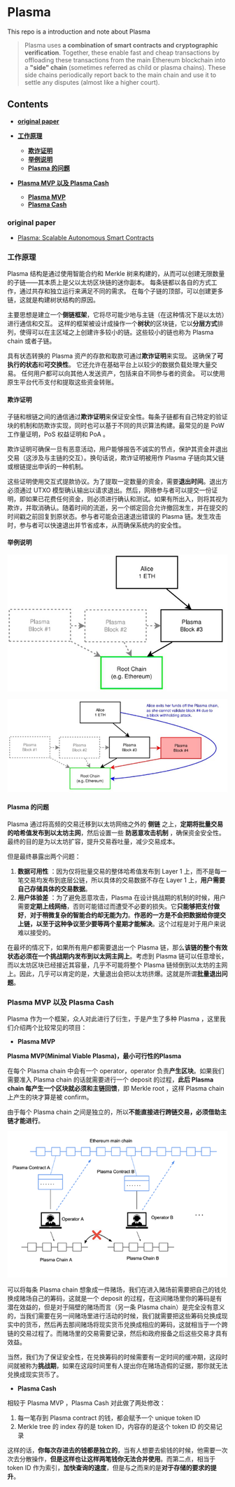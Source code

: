 # Plasma

This repo is a introduction and note about Plasma 

> Plasma uses **a combination of smart contracts and cryptographic verification**. Together, these enable fast and cheap transactions by offloading these transactions from the main Ethereum blockchain into a **"side" chain** (sometimes referred as child or plasma chains). These side chains periodically report back to the main chain and use it to settle any disputes (almost like a higher court).

## Contents

- [**original paper**](#original-paper)

- [**工作原理**](#工作原理)
  - [**欺诈证明**](#欺诈证明)
  - [**举例说明**](#举例说明)
  - [**Plasma 的问题**](#Plasma-的问题)
- [**Plasma MVP 以及 Plasma Cash**](#Plasma-MVP-以及-Plasma-Cash)
  - [**Plasma MVP**](#Plasma-MVP)
  - [**Plasma Cash**](#Plasma-Cash)

### original paper

- [Plasma: Scalable Autonomous Smart Contracts](https://plasma.io/plasma.pdf)

### 工作原理

Plasma 结构是通过使用智能合约和 Merkle 树来构建的，从而可以创建无限数量的子链——其本质上是父以太坊区块链的迷你副本。 每条链都以各自的方式工作，通过共存和独立运行来满足不同的需求。 在每个子链的顶部，可以创建更多链，这就是构建树状结构的原因。

主要思想是建立一个**侧链框架**，它将尽可能少地与主链（在这种情况下是以太坊）进行通信和交互。 这样的框架被设计成操作一个**树状**的区块链，它以**分层方式**排列，使得可以在主区域之上创建许多较小的链。这些较小的链也称为 Plasma chain 或者子链。

具有状态转换的 Plasma 资产的存款和取款可通过**欺诈证明**来实现。 这确保了**可执行的状态**和**可交换性**。 它还允许在基础平台上以较少的数据负载处理大量交易。 任何用户都可以向其他人发送资产，包括来自不同参与者的资金。 可以使用原生平台代币支付和提取这些资金转账。

#### 欺诈证明

子链和根链之间的通信通过**欺诈证明**来保证安全性。每条子链都有自己特定的验证块的机制和防欺诈实现，同时也可以基于不同的共识算法构建。最常见的是 PoW 工作量证明，PoS 权益证明和 PoA 。

欺诈证明可确保一旦有恶意活动，用户能够报告不诚实的节点，保护其资金并退出交易（这涉及与主链的交互）。换句话说，欺诈证明被用作 Plasma 子链向其父链或根链提出申诉的一种机制。

这些证明使用交互式提款协议。为了提取一定数量的资金，需要**退出时间**。退出方必须通过 UTXO 模型确认输出以请求退出。然后，网络参与者可以提交一份证明，即如果已花费任何资金，则必须进行确认和测试。如果有所出入，则将其视为欺诈，并取消确认。随着时间的流逝，另一个绑定回合允许撤回发生，并在提交的时间戳之前回复到原状态。参与者可能会迅速退出错误的 Plasma 链。发生攻击时，参与者可以快速退出并节省成本，从而确保系统内的安全性。

#### 举例说明

![](./src/RLsoIkv.jpg)

![](./src/NbvA4eM.jpg)

#### Plasma 的问题

Plasma 通过将高频的交易迁移到以太坊网络之外的 **侧链** 之上，**定期将批量交易的哈希值发布到以太坊主网**，然后设置一些 **防恶意攻击机制** ，确保资金安全性。最终的目的是为以太坊扩容，提升交易吞吐量，减少交易成本。

但是最终暴露出两个问题：

1. **数据可用性** ：因为仅将批量交易的整体哈希值发布到 Layer 1 上，而不是每一笔交易均发布到底层公链，所以具体的交易数据不存在 Layer 1 上，**用户需要自己存储具体的交易数据**。
2. **用户体验差** ：为了避免恶意攻击，Plasma 在设计挑战期的机制的时候，用户需要**定期上线网络**，否则可能错过而遭受不必要的损失。它**只能够把支付做好**，**对于稍微复杂的智能合约却无能为力**。**作恶的一方是不会把数据给你提交上链，以至于这种争议至少要等两个星期才能解决**。这个过程是对于用户来说难以接受的。

在最坏的情况下，如果所有用户都需要退出一个 Plasma 链，那么**该链的整个有效状态必须在一个挑战期内发布到以太网主网上**。考虑到 Plasma 链可以任意增长，而以太坊区块已经接近其容量，几乎不可能将整个 Plasma 链倾倒到以太坊的主网上。因此，几乎可以肯定的是，大量退出会把以太坊挤爆。这就是所谓**批量退出问题**。

### Plasma MVP 以及 Plasma Cash

Plasma 作为一个框架，众人对此进行了衍生，于是产生了多种 Plasma ，这里我们介绍两个比较常见的项目：

- **Plasma MVP**

**Plasma MVP(Minimal Viable Plasma)，最小可行性的Plasma**

在每个 Plasma chain 中会有一个 operator，operator 负责**产生区块**。如果我们需要准入 Plasma chain 的话就需要进行一个 deposit 的过程，**此后 Plasma chain 每产生一个区块就必须和主链回馈**，即 Merkle root ，这样 Plasma chain 上产生的块才算是被 confirm。

由于每个 Plasma chain 之间是独立的，所以**不能直接进行跨链交易，必须借助主链才能进行**。

![](./src/98886683-7b46cd80-24cf-11eb-8196-f3078fa060b2.png)

可以将每条 Plasma chain 想象成一件赌场，我们在进入赌场前需要把自己的钱兑换成赌场自己的筹码，这就是一个 deposit 的过程，在这间赌场里你的筹码是有潜在效益的，但是对于隔壁的赌场而言（另一条 Plasma chain）是完全没有意义的，当我们需要在另一间赌场里进行活动的时候，我们就需要把这些筹码兑换成现实中的货币，然后再去那间赌场将现实货币兑换成相应的筹码，这就相当于一个跨链的交易过程了。而赌场里的交易需要记录，然后和政府报备之后这些交易才具有效益。

当然，我们为了保证安全性，在兑换筹码的时候需要有一定时间的缓冲期，这段时间就被称为**挑战期**，如果在这段时间里有人提出你在赌场造假的证据，那你就无法兑换成现实货币了。

- **Plasma Cash**

相较于 Plasma MVP ，Plasma Cash 对此做了两处修改：

1. 每一笔存到 Plasma contract 的钱，都会赋予一个 unique token ID
2. Merkle tree 的 index 存的是 token ID，内容存的是这个 token ID 的交易记录

这样的话，**你每次存进去的钱都是独立的**，当有人想要去偷钱的时候，他需要一次次去分散操作，**但是这样也让这样两笔钱你无法合并使用**。而第二点，相当于 token ID 作为索引，**加快查询的速度**，但是与之而来的是**对于存储的要求的提升**。

